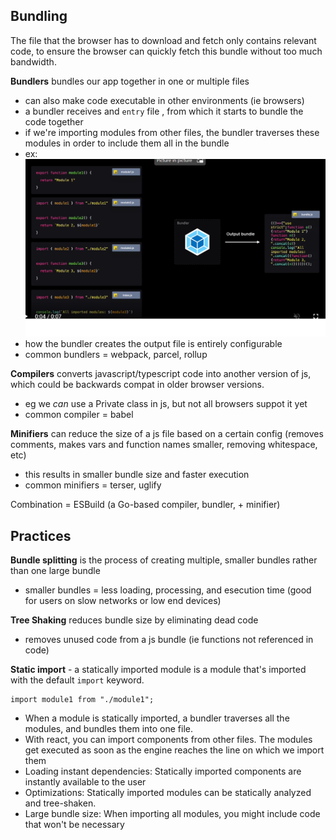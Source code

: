 <h2>Bundling</h2>
The file that the browser has to download and fetch only contains relevant code, to ensure the browser can quickly fetch this bundle without too much bandwidth.

<b>Bundlers</b> bundles our app together in one or multiple files
 - can also make code executable in other environments (ie browsers)
 - a bundler receives and `entry` file , from which it starts to bundle the code together
  - if we're importing modules from other files, the bundler traverses these modules in order to include them all in the bundle
  - ex: <img src="bundling.png" />
  - how the bundler creates the output file is entirely configurable
  - common bundlers = webpack, parcel, rollup

<b>Compilers</b> converts javascript/typescript code into another version of js, which could be backwards compat in older browser versions.
 - eg we <i>can</i> use a Private class in js, but not all browsers suppot it yet
 - common compiler = babel

<b>Minifiers</b> can reduce the size of a js file based on a certain config (removes comments, makes vars and function names smaller, removing whitespace, etc)
 - this results in smaller bundle size and faster execution
 - common minifiers = terser, uglify

Combination = ESBuild (a Go-based compiler, bundler, + minifier)

<h2>Practices</h2>

<b>Bundle splitting</b> is the process of creating multiple, smaller bundles rather than one large bundle
 - smaller bundles = less loading, processing, and esecution time (good for users on slow networks or low end devices)

<b>Tree Shaking</b> reduces bundle size by eliminating dead code
 - removes unused code from a js bundle (ie functions not referenced in code)

<b>Static import</b> - a statically imported module is a module that's imported with the default `import` keyword.
```
import module1 from "./module1";
```

 - When a module is statically imported, a bundler traverses all the modules, and bundles them into one file.
 - With react, you can import components from other files. The modules get executed as soon as the engine reaches the line on which we import them
  - Loading instant dependencies: Statically imported components are instantly available to the user
  - Optimizations: Statically imported modules can be statically analyzed and tree-shaken.
  - Large bundle size: When importing all modules, you might include code that won't be necessary